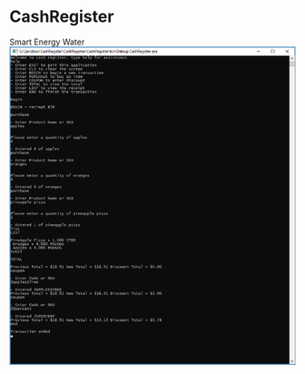 # CashRegister
Smart Energy Water
![alt text](https://github.com/harleyz/CashRegister/blob/master/CashRegister/OutputScreenshot/CashRegisterScreenshot.png?raw=true)
